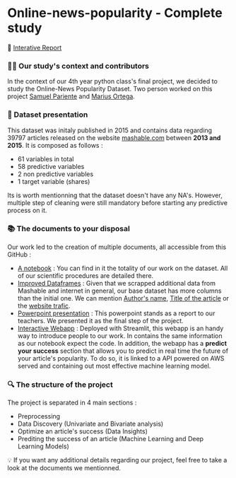 # Online-news-popularity - Complete study

🔗 [Interative Report](https://samuelpariente-online-news-popularity-webappwebapp-s3npdr.streamlit.app/)

### 👨‍🔬 Our study's context and contributors

In the context of our 4th year python class's final project, we decided to study the Online-News Popularity Dataset.
Two person worked on this project <ins>Samuel Pariente</ins> and <ins>Marius Ortega</ins>.

### 📁 Dataset presentation

This dataset was initaly published in 2015 and contains data regarding 39797 articles released on the website [mashable.com](https://mashable.com/) between **2013 and 2015**. It is composed as follows :
- 61 variables in total
- 58 predictive variables
- 2 non predictive variables
- 1 target variable (shares)

Its is worth mentionning that the dataset doesn't have any NA's. However, multiple step of cleaning were still mandatory before starting any predictive process on it.

### 📚 The documents to your disposal
Our work led to the creation of multiple documents, all accessible from this GitHub :
- [A notebook](https://github.com/Samuelpariente/Online-news-popularity/tree/main/Notebook%20version) : You can find in it the totality of our work on the dataset. All of our scientific procedures are detailed there.
- [Improved Dataframes](https://github.com/Samuelpariente/Online-news-popularity/tree/main/Dataframes) : Given that we scrapped additional data from Mashable and internet in general, our base dataset has more columns than the initial one. We can mention <ins>Author's name</ins>, <ins>Title of the article</ins> or the <ins>website trafic</ins>.
- [Powerpoint presentation](https://) : This powerpoint stands as a report to our teachers. We presented it as the final step of the project.
- [Interactive Webapp](https://samuelpariente-online-news-popularity-webappwebapp-s3npdr.streamlit.app/) : Deployed with Streamlit, this webapp is an handy way to introduce people to our work. In contains the same information as our notebook expect the code. In addition, the webapp has a __predict your success__ section that allows you to predict in real time the future of your article's popularity. To do so, it is linked to a API powered on AWS served and containing out most effective machine learning model. 

### 🔍 The structure of the project

The project is separated in 4 main sections : 
- Preprocessing 
- Data Discovery (Univariate and Bivariate analysis)
- Optimize an article's success (Data Insights)
- Prediting the success of an article (Machine Learning and Deep Learning Models)

💡 If you want any additional details regarding our project, feel free to take a look at the documents we mentionned.  
